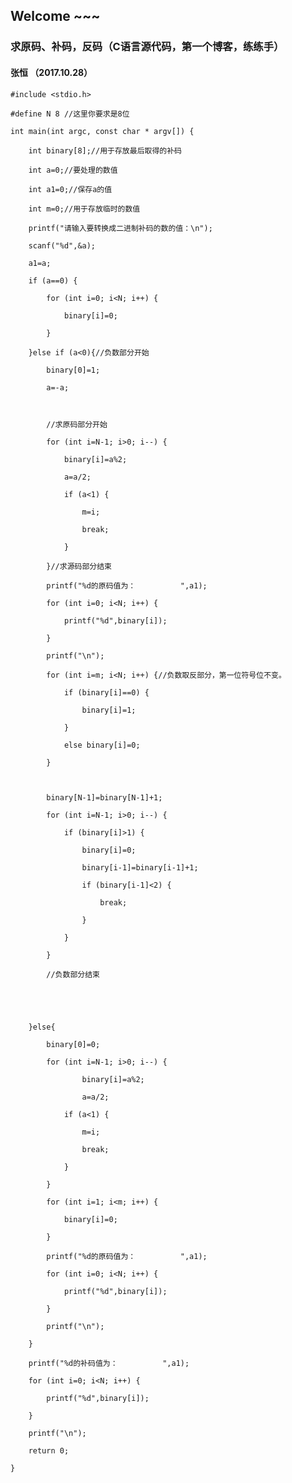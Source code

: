 ## Welcome ~~~


### 求原码、补码，反码（C语言源代码，第一个博客，练练手）
####               张恒 （2017.10.28）



    #include <stdio.h>

    #define N 8 //这里你要求是8位

    int main(int argc, const char * argv[]) {

        int binary[8];//用于存放最后取得的补码

        int a=0;//要处理的数值

        int a1=0;//保存a的值

        int m=0;//用于存放临时的数值

        printf("请输入要转换成二进制补码的数的值：\n");

        scanf("%d",&a);

        a1=a;

        if (a==0) {

            for (int i=0; i<N; i++) {

                binary[i]=0;

            }

        }else if (a<0){//负数部分开始

            binary[0]=1;

            a=-a;



            //求原码部分开始

            for (int i=N-1; i>0; i--) {

                binary[i]=a%2;

                a=a/2;

                if (a<1) {

                    m=i;

                    break;

                }

            }//求源码部分结束

            printf("%d的原码值为：          ",a1);

            for (int i=0; i<N; i++) {

                printf("%d",binary[i]);

            }

            printf("\n");

            for (int i=m; i<N; i++) {//负数取反部分，第一位符号位不变。

                if (binary[i]==0) {

                    binary[i]=1;

                }

                else binary[i]=0;

            }



            binary[N-1]=binary[N-1]+1;

            for (int i=N-1; i>0; i--) {

                if (binary[i]>1) {

                    binary[i]=0;

                    binary[i-1]=binary[i-1]+1;

                    if (binary[i-1]<2) {

                        break;

                    }

                }

            }

            //负数部分结束





        }else{

            binary[0]=0;

            for (int i=N-1; i>0; i--) {

                    binary[i]=a%2;

                    a=a/2;

                if (a<1) {

                    m=i;

                    break;

                }

            }

            for (int i=1; i<m; i++) {

                binary[i]=0;

            }

            printf("%d的原码值为：          ",a1);

            for (int i=0; i<N; i++) {

                printf("%d",binary[i]);

            }

            printf("\n");

        }

        printf("%d的补码值为：          ",a1);

        for (int i=0; i<N; i++) {

            printf("%d",binary[i]);

        }

        printf("\n");

        return 0;

    }


